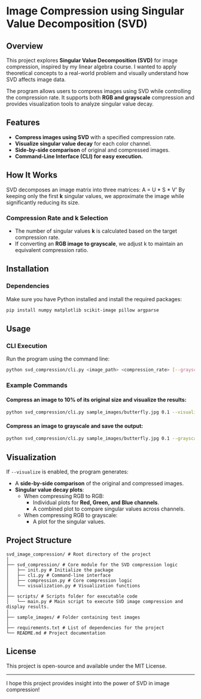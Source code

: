 # Image Compression using Singular Value Decomposition (SVD)

## Overview

This project explores **Singular Value Decomposition (SVD)** for image compression, inspired by my linear algebra course. I wanted to apply theoretical concepts to a real-world problem and visually understand how SVD affects image data.

The program allows users to compress images using SVD while controlling the compression rate. It supports both **RGB and grayscale** compression and provides visualization tools to analyze singular value decay.

## Features

- **Compress images using SVD** with a specified compression rate.
- **Visualize singular value decay** for each color channel.
- **Side-by-side comparison** of original and compressed images.
- **Command-Line Interface (CLI) for easy execution.**

## How It Works

SVD decomposes an image matrix into three matrices: A = U * S * V' By keeping only the first **k** singular values, we approximate the image while significantly reducing its size.

### **Compression Rate and k Selection**

- The number of singular values **k** is calculated based on the target compression rate.
- If converting an **RGB image to grayscale**, we adjust k to maintain an equivalent compression ratio.

## Installation

### **Dependencies**

Make sure you have Python installed and install the required packages:

```sh
pip install numpy matplotlib scikit-image pillow argparse
```

## Usage

### **CLI Execution**

Run the program using the command line:

```sh
python svd_compression/cli.py <image_path> <compression_rate> [--grayscale] [--visualize] [--output <output_path>]
```

### **Example Commands**

#### **Compress an image to 10% of its original size and visualize the results:**

```sh
python svd_compression/cli.py sample_images/butterfly.jpg 0.1 --visualize
```

#### **Compress an image to grayscale and save the output:**

```sh
python svd_compression/cli.py sample_images/butterfly.jpg 0.1 --grayscale --output compressed_butterfly.jpg
```

## Visualization

If `--visualize` is enabled, the program generates:

- A **side-by-side comparison** of the original and compressed images.
- **Singular value decay plots**:
  - When compressing RGB to RGB:
      - Individual plots for **Red, Green, and Blue channels**.
      - A combined plot to compare singular values across channels.
  - When compressing RGB to grayscale:
      - A plot for the singular values.

## Project Structure

```
svd_image_compression/ # Root directory of the project
│
├── svd_compression/ # Core module for the SVD compression logic
│   ├── init.py # Initialize the package
│   ├── cli.py # Command-line interface
│   ├── compression.py # Core compression logic
│   └── visualization.py # Visualization functions
│
├── scripts/ # Scripts folder for executable code
│   └── main.py # Main script to execute SVD image compression and display results.
│
├── sample_images/ # Folder containing test images
│
├── requirements.txt # List of dependencies for the project
└── README.md # Project documentation
```

## License

This project is open-source and available under the MIT License.

---

I hope this project provides insight into the power of SVD in image compression!

